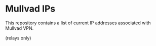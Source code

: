 # Mullvad IPs
This repository contains a list of current IP addresses associated with Mullvad VPN.

(relays only)

